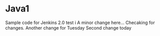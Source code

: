 # Java1
Sample code for Jenkins 2.0 test
i A minor change here...
Checaking for changes.
Another change for Tuesday
Second change today
